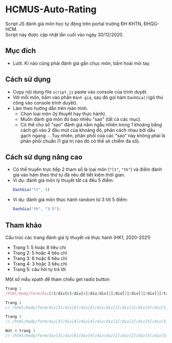 # HCMUS-Auto-Rating
Script JS đánh giá môn học tự động trên portal trường ĐH KHTN, ĐHQG-HCM.<br>
Script này được cập nhật lần cuối vào ngày 30/12/2020.
## Mục đích
- Lười. Kì nào cũng phải đánh giá gần chục môn, bấm hoài mỏi tay.
## Cách sử dụng
- Copy nội dung file `script.js` paste vào console của trình duyệt.
- Với mỗi môn, bấm vào phần `Đánh giá`, sau đó gọi hàm `DanhGia()`(gõ thủ công vào console trình duyệt).
- Làm theo hướng dẫn trên màn hình.
  - Chọn loại môn (lý thuyết hay thực hành).
  - Muốn đánh giá môn đó bao nhiêu "sao" (tất cả các mục).
  - Có thể cho số "sao" đánh giá nằm ngẫu nhiên trong 1 khoảng bằng cách gõ vào 2 đầu mút của khoảng đó, phân cách nhau bởi dấu gạch ngang `-`. Tuy nhiên, phân phối của các "sao" này không phải là phân phối chuẩn (1 giá trị nào đó có thể sẽ chiếm đa số).
## Cách sử dụng nâng cao
- Có thể truyền trực tiếp 2 tham số là loại môn (`"lt"`, `"th"`) và điểm đánh giá vào hàm theo thứ tự đã nêu để tiết kiệm thời gian.
- Ví dụ: đánh giá môn lý thuyết tất cả đều 5 điểm:
  ```js
  DanhGia("lt", 5)
  ```
- Ví dụ: đánh giá môn thực hành random từ 3 tới 5 điểm:
  ```js
  DanhGia("th", "3-5");
  ```
## Tham khảo
Cấu trúc các trang đánh giá lý thuyết và thực hành (HK1, 2020-2021)
- Trang 1: 5 hoặc 8 tiêu chí
- Trang 2: 5 hoặc 4 tiêu chí
- Trang 3: 6 hoặc 6 tiêu chí
- Trang 4: 3 hoặc 3 tiêu chí
- Trang 5: câu hỏi tự trả lời

Một số mẫu xpath để tham chiếu get radio button
```js
Trang 1
/html/body/form/div[3]/div[6]/div[4]/div/div[2]/div[2]/div[3]/div[3]/table[1]/tbody/tr/td[3]/input[5]

Trang 2
// /html/body/form/div[3]/div[6]/div[4]/div/div[2]/div[2]/div[4]/div[3]/table[1]/tbody/tr/td[3]/input[5]

Trang 3
// /html/body/form/div[3]/div[6]/div[4]/div/div[2]/div[2]/div[5]/div[3]/table[1]/tbody/tr/td[3]/input[5]

Nút 4 trang 3
// /html/body/form/div[3]/div[6]/div[4]/div/div[2]/div[2]/div[5]/div[3]/table[4]/tbody/tr/td[3]/input[5]
```
